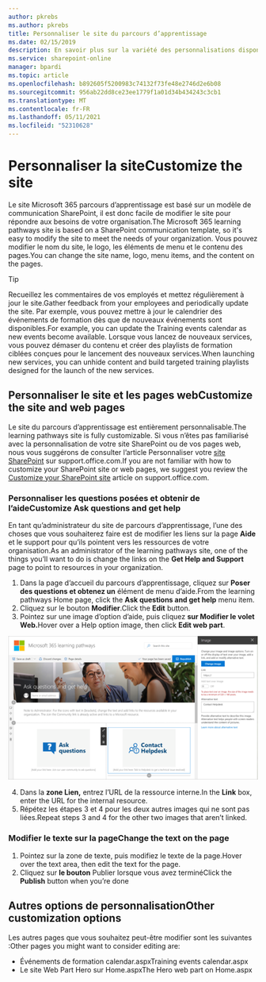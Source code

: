 ```yaml
---
author: pkrebs
ms.author: pkrebs
title: Personnaliser le site du parcours d’apprentissage
ms.date: 02/15/2019
description: En savoir plus sur la variété des personnalisations disponibles avec Microsoft 365 parcours d’apprentissage
ms.service: sharepoint-online
manager: bpardi
ms.topic: article
ms.openlocfilehash: b892605f5200983c74132f73fe48e2746d2e6b08
ms.sourcegitcommit: 956ab22dd8ce23ee1779f1a01d34b434243c3cb1
ms.translationtype: MT
ms.contentlocale: fr-FR
ms.lasthandoff: 05/11/2021
ms.locfileid: "52310628"
---
```

# <a name="customize-the-site"></a><span data-ttu-id="67635-103">Personnaliser la site</span><span class="sxs-lookup"><span data-stu-id="67635-103">Customize the site</span></span>

<span data-ttu-id="67635-104">Le site Microsoft 365 parcours d’apprentissage est basé sur un modèle de communication SharePoint, il est donc facile de modifier le site pour répondre aux besoins de votre organisation.</span><span class="sxs-lookup"><span data-stu-id="67635-104">The Microsoft 365 learning pathways site is based on a SharePoint communication template, so it's easy to modify the site to meet the needs of your organization.</span></span> <span data-ttu-id="67635-105">Vous pouvez modifier le nom du site, le logo, les éléments de menu et le contenu des pages.</span><span class="sxs-lookup"><span data-stu-id="67635-105">You can change the site name, logo, menu items, and the content on the pages.</span></span> 

> [!TIP]
> <span data-ttu-id="67635-106">Recueillez les commentaires de vos employés et mettez régulièrement à jour le site.</span><span class="sxs-lookup"><span data-stu-id="67635-106">Gather feedback from your employees and periodically update the site.</span></span> <span data-ttu-id="67635-107">Par exemple, vous pouvez mettre à jour le calendrier des événements de formation dès que de nouveaux événements sont disponibles.</span><span class="sxs-lookup"><span data-stu-id="67635-107">For example, you can update the Training events calendar as new events become available.</span></span> <span data-ttu-id="67635-108">Lorsque vous lancez de nouveaux services, vous pouvez démaser du contenu et créer des playlists de formation ciblées conçues pour le lancement des nouveaux services.</span><span class="sxs-lookup"><span data-stu-id="67635-108">When launching new services, you can unhide content and build targeted training playlists designed for the launch of the new services.</span></span> 

## <a name="customize-the-site-and-web-pages"></a><span data-ttu-id="67635-109">Personnaliser le site et les pages web</span><span class="sxs-lookup"><span data-stu-id="67635-109">Customize the site and web pages</span></span>

<span data-ttu-id="67635-110">Le site du parcours d’apprentissage est entièrement personnalisable.</span><span class="sxs-lookup"><span data-stu-id="67635-110">The learning pathways site is fully customizable.</span></span> <span data-ttu-id="67635-111">Si vous n’êtes pas familiarisé avec la personnalisation de votre site SharePoint ou de vos pages web, nous vous suggérons de consulter l’article Personnaliser votre [site SharePoint](https://support.office.com/article/customize-your-sharepoint-site-320b43e5-b047-4fda-8381-f61e8ac7f59b) sur support.office.com.</span><span class="sxs-lookup"><span data-stu-id="67635-111">If you are not familiar with how to customize your SharePoint site or web pages, we suggest you review the [Customize your SharePoint site](https://support.office.com/article/customize-your-sharepoint-site-320b43e5-b047-4fda-8381-f61e8ac7f59b) article on support.office.com.</span></span> 

### <a name="customize-ask-questions-and-get-help"></a><span data-ttu-id="67635-112">Personnaliser les questions posées et obtenir de l’aide</span><span class="sxs-lookup"><span data-stu-id="67635-112">Customize Ask questions and get help</span></span>

<span data-ttu-id="67635-113">En tant qu’administrateur du site de parcours d’apprentissage, l’une des choses que vous souhaiterez faire est de modifier les liens sur la page **Aide** et le support pour qu’ils pointent vers les ressources de votre organisation.</span><span class="sxs-lookup"><span data-stu-id="67635-113">As an administrator of the learning pathways site, one of the things you’ll want to do is change the links on the **Get Help and Support** page to point to resources in your organization.</span></span> 

1.  <span data-ttu-id="67635-114">Dans la page d’accueil du parcours d’apprentissage, cliquez sur **Poser des questions et obtenez un** élément de menu d’aide.</span><span class="sxs-lookup"><span data-stu-id="67635-114">From the learning pathways Home page, click the **Ask questions and get help** menu item.</span></span>
2.  <span data-ttu-id="67635-115">Cliquez sur le bouton **Modifier**.</span><span class="sxs-lookup"><span data-stu-id="67635-115">Click the **Edit** button.</span></span>
3.  <span data-ttu-id="67635-116">Pointez sur une image d’option d’aide, puis cliquez **sur Modifier le volet Web.**</span><span class="sxs-lookup"><span data-stu-id="67635-116">Hover over a Help option image, then click **Edit web part**.</span></span>

![cg-edithelp.png](media/cg-edithelp.png)

4.  <span data-ttu-id="67635-118">Dans la **zone Lien,** entrez l’URL de la ressource interne.</span><span class="sxs-lookup"><span data-stu-id="67635-118">In the **Link** box, enter the URL for the internal resource.</span></span> 
5.  <span data-ttu-id="67635-119">Répétez les étapes 3 et 4 pour les deux autres images qui ne sont pas liées.</span><span class="sxs-lookup"><span data-stu-id="67635-119">Repeat steps 3 and 4 for the other two images that aren’t linked.</span></span>

### <a name="change-the-text-on-the-page"></a><span data-ttu-id="67635-120">Modifier le texte sur la page</span><span class="sxs-lookup"><span data-stu-id="67635-120">Change the text on the page</span></span>

1. <span data-ttu-id="67635-121">Pointez sur la zone de texte, puis modifiez le texte de la page.</span><span class="sxs-lookup"><span data-stu-id="67635-121">Hover over the text area, then edit the text for the page.</span></span> 
2. <span data-ttu-id="67635-122">Cliquez sur **le bouton** Publier lorsque vous avez terminé</span><span class="sxs-lookup"><span data-stu-id="67635-122">Click the **Publish** button when you’re done</span></span>

## <a name="other-customization-options"></a><span data-ttu-id="67635-123">Autres options de personnalisation</span><span class="sxs-lookup"><span data-stu-id="67635-123">Other customization options</span></span>
<span data-ttu-id="67635-124">Les autres pages que vous souhaitez peut-être modifier sont les suivantes :</span><span class="sxs-lookup"><span data-stu-id="67635-124">Other pages you might want to consider editing are:</span></span>

- <span data-ttu-id="67635-125">Événements de formation calendar.aspx</span><span class="sxs-lookup"><span data-stu-id="67635-125">Training events calendar.aspx</span></span>
- <span data-ttu-id="67635-126">Le site Web Part Hero sur Home.aspx</span><span class="sxs-lookup"><span data-stu-id="67635-126">The Hero web part on Home.aspx</span></span>

